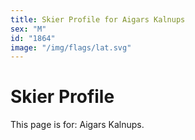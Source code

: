 ```yaml
---
title: Skier Profile for Aigars Kalnups
sex: "M"
id: "1864"
image: "/img/flags/lat.svg" 
---
```


# Skier Profile

This page is for: Aigars Kalnups.
    